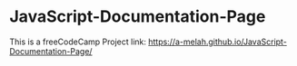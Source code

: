 # JavaScript-Documentation-Page
This is a freeCodeCamp Project
link: https://a-melah.github.io/JavaScript-Documentation-Page/

